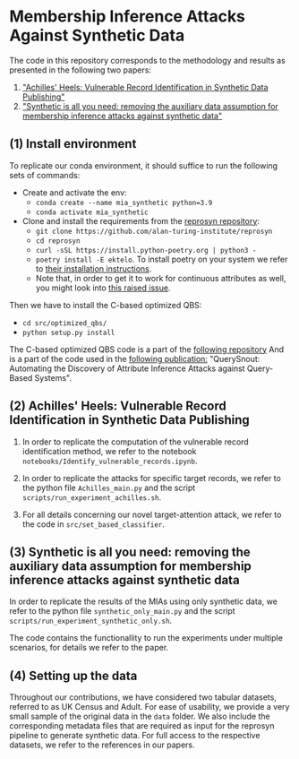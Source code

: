 # Membership Inference Attacks Against Synthetic Data

The code in this repository corresponds to the methodology and results as 
presented in the following two papers: 

1. ["Achilles' Heels: Vulnerable Record Identification in Synthetic Data Publishing"](https://arxiv.org/abs/2306.10308)
2. ["Synthetic is all you need: removing the auxiliary data assumption for membership inference attacks against synthetic data"](https://arxiv.org/abs/2307.01701)


## (1) Install environment

To replicate our conda environment, it should suffice to run the following sets of commands:
- Create and activate the env:
    - `conda create --name mia_synthetic python=3.9`
    - `conda activate mia_synthetic`
- Clone and install the requirements from the [reprosyn repository](https://github.com/alan-turing-institute/reprosyn):
    - `git clone https://github.com/alan-turing-institute/reprosyn`
    - `cd reprosyn`
    - `curl -sSL https://install.python-poetry.org | python3 -`
    - `poetry install -E ektelo`. To install poetry on your system we refer to [their installation instructions](https://python-poetry.org/docs/#installing-with-the-official-installer).
    - Note that, in order to get it to work for continuous attributes as well, you might look into [this raised issue](https://github.com/alan-turing-institute/reprosyn/issues/65).

Then we have to install the C-based optimized QBS:
- `cd src/optimized_qbs/`
- `python setup.py install`

The C-based optimized QBS code is a part of the [following repository](https://github.com/computationalprivacy/querysnout)
And is a part of the code used in the [following publication:](https://dl.acm.org/doi/abs/10.1145/3548606.3560581) "QuerySnout: Automating the Discovery of Attribute Inference Attacks against Query-Based Systems".

## (2) Achilles' Heels: Vulnerable Record Identification in Synthetic Data Publishing

1. In order to replicate the computation of the vulnerable record identification method, 
we refer to the notebook `notebooks/Identify_vulnerable_records.ipynb`. 

2. In order to replicate the attacks for specific target records, we refer to the 
python file `Achilles_main.py` and the script `scripts/run_experiment_achilles.sh`. 

3. For all details concerning our novel target-attention attack, we refer to the code in `src/set_based_classifier`.

## (3) Synthetic is all you need: removing the auxiliary data assumption for membership inference attacks against synthetic data

In order to replicate the results of the MIAs using only synthetic data, we refer to the python file `synthetic_only_main.py` and the script `scripts/run_experiment_synthetic_only.sh`.

The code contains the functionallity to run the experiments under multiple scenarios, for details we refer to the paper.   

## (4) Setting up the data 

Throughout our contributions, we have considered two tabular datasets, referred to as UK Census and Adult. 
For ease of usability, we provide a very small sample of the original data in the `data` folder. 
We also include the corresponding metadata files that are required as input for the reprosyn pipeline to generate synthetic data. 
For full access to the respective datasets, we refer to the references in our papers. 


